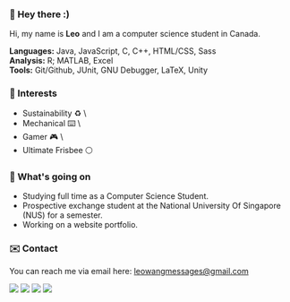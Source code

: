 ### :lion: Hey there :)

Hi, my name is **Leo** and I am a computer science student in Canada.

**Languages:** Java, JavaScript, C, C++, HTML/CSS, Sass \
**Analysis:** R; MATLAB, Excel \
**Tools:** Git/Github, JUnit, GNU Debugger, LaTeX, Unity

### :seedling: Interests
- Sustainability :recycle: \
- Mechanical :keyboard: \
- Gamer :video_game: \
- Ultimate Frisbee :white_circle:

### :eyes: What's going on
- Studying full time as a Computer Science Student.
- Prospective exchange student at the National University Of Singapore (NUS) for a semester.
- Working on a website portfolio.

### :envelope: Contact
You can reach me via email here: leowangmessages@gmail.com

[![](https://img.shields.io/badge/-Linkedin-0072b1?style=flat-square)](https://www.linkedin.com/in/notleowang/)
[![](https://img.shields.io/badge/-Twitter-1C9CEA?style=flat-square)](https://twitter.com/NotLeoWang)
[![](https://img.shields.io/badge/-Twitch-blueviolet?style=flat-square)](https://www.twitch.tv/notleowang/)
[![](https://img.shields.io/badge/-Youtube-c4302b?style=flat-square)](https://www.youtube.com/channel/UCRfvwifW3TthUnQwS53ruWQ)
